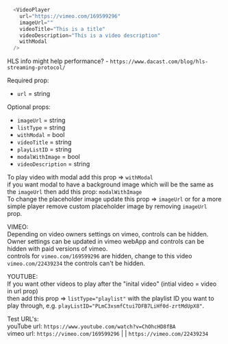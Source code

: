 ```js
  <VideoPlayer
    url="https://vimeo.com/169599296"
    imageUrl=""
    videoTitle="This is a title"
    videoDescription="This is a video description"
    withModal
  />
```

HLS info might help performance? - `https://www.dacast.com/blog/hls-streaming-protocol/`

Required prop:

- `url` = string

Optional props:

- `imageUrl` = string
- `listType` = string
- `withModal` = bool
- `videoTitle` = string
- `playListID` = string
- `modalWithImage` = bool
- `videoDescription` = string

To play video with modal add this prop => `withModal`  
if you want modal to have a background image which will be the same as the `imageUrl` then add this prop: `modalWithImage`  
To change the placeholder image update this prop => `imageUrl` or for a more simple player remove custom placeholder image by removing `imageUrl` prop.  

VIMEO:  
Depending on video owners settings on vimeo, controls can be hidden.  
Owner settings can be updated in vimeo webApp and controls can be hidden with paid versions of vimeo.  
controls for `vimeo.com/169599296` are hidden, change to this video `vimeo.com/22439234` the controls can't be hidden.

YOUTUBE:  
If you want other videos to play after the "inital video" (intial video = video in url prop)  
then add this prop => `listType="playlist"` with the playlist ID you want to play through, e.g. `playListID="PLmC3xsmfCtui7DFB7LiHf0d-zrtMdUpX8"`.

Test URL's:  
youTube url: `https://www.youtube.com/watch?v=ChOhcHD8fBA`  
vimeo url: `https://vimeo.com/169599296` | | `https://vimeo.com/22439234`

